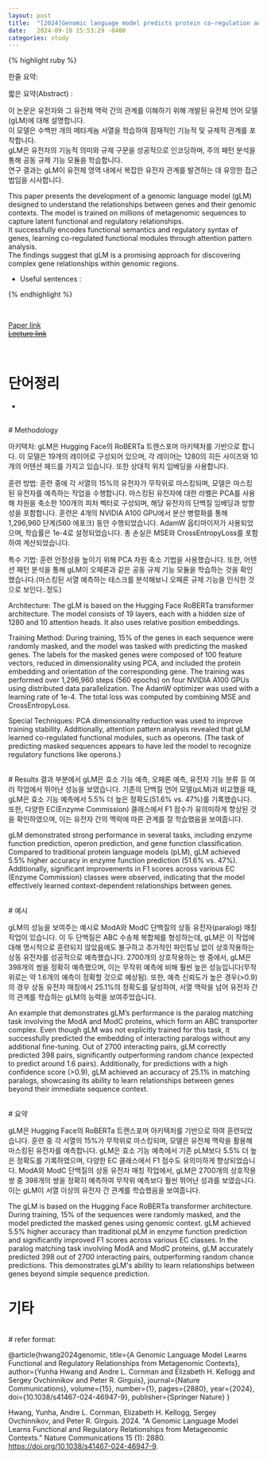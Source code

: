 ```yaml
---
layout: post
title:  "[2024]Genomic language model predicts protein co-regulation and function"  
date:   2024-09-10 15:53:29 -0400
categories: study
---
```


{% highlight ruby %}


한줄 요약: 

짧은 요약(Abstract) :    


이 논문은 유전자와 그 유전체 맥락 간의 관계를 이해하기 위해 개발된 유전체 언어 모델(gLM)에 대해 설명합니다.  
이 모델은 수백만 개의 메타게놈 서열을 학습하여 잠재적인 기능적 및 규제적 관계를 포착합니다.  
gLM은 유전자의 기능적 의미와 규제 구문을 성공적으로 인코딩하며, 주의 패턴 분석을 통해 공동 규제 기능 모듈을 학습합니다.  
연구 결과는 gLM이 유전체 영역 내에서 복잡한 유전자 관계를 발견하는 데 유망한 접근법임을 시사합니다.  



This paper presents the development of a genomic language model (gLM) designed to understand the relationships between genes and their genomic contexts.
The model is trained on millions of metagenomic sequences to capture latent functional and regulatory relationships.  
It successfully encodes functional semantics and regulatory syntax of genes, learning co-regulated functional modules through attention pattern analysis.   
The findings suggest that gLM is a promising approach for discovering complex gene relationships within genomic regions.  

* Useful sentences :  


{% endhighlight %}  

<br/>

[Paper link]()  
[~~Lecture link~~]()   

<br/>

# 단어정리  
*  
 
<br/>
# Methodology    


아키텍처: gLM은 Hugging Face의 RoBERTa 트랜스포머 아키텍처를 기반으로 합니다. 이 모델은 19개의 레이어로 구성되어 있으며, 각 레이어는 1280의 히든 사이즈와 10개의 어텐션 헤드를 가지고 있습니다. 또한 상대적 위치 임베딩을 사용합니다.  

훈련 방법: 훈련 중에 각 서열의 15%의 유전자가 무작위로 마스킹되며, 모델은 마스킹된 유전자를 예측하는 작업을 수행합니다. 마스킹된 유전자에 대한 라벨은 PCA를 사용해 차원을 축소한 100개의 피처 벡터로 구성되며, 해당 유전자의 단백질 임베딩과 방향성을 포함합니다. 훈련은 4개의 NVIDIA A100 GPU에서 분산 병렬화를 통해 1,296,960 단계(560 에포크) 동안 수행되었습니다. AdamW 옵티마이저가 사용되었으며, 학습률은 1e-4로 설정되었습니다. 총 손실은 MSE와 CrossEntropyLoss를 포함하여 계산되었습니다.    

특수 기법: 훈련 안정성을 높이기 위해 PCA 차원 축소 기법을 사용했습니다. 또한, 어텐션 패턴 분석을 통해 gLM이 오페론과 같은 공동 규제 기능 모듈을 학습하는 것을 확인했습니다.(마스킹된 서열 예측하는 테스크를 분석해보니 오페론 규제 기능을 인식한 것으로 보인다..정도)    



Architecture: The gLM is based on the Hugging Face RoBERTa transformer architecture. The model consists of 19 layers, each with a hidden size of 1280 and 10 attention heads. It also uses relative position embeddings.  

Training Method: During training, 15% of the genes in each sequence were randomly masked, and the model was tasked with predicting the masked genes. The labels for the masked genes were composed of 100 feature vectors, reduced in dimensionality using PCA, and included the protein embedding and orientation of the corresponding gene. The training was performed over 1,296,960 steps (560 epochs) on four NVIDIA A100 GPUs using distributed data parallelization. The AdamW optimizer was used with a learning rate of 1e-4. The total loss was computed by combining MSE and CrossEntropyLoss.  

Special Techniques: PCA dimensionality reduction was used to improve training stability. Additionally, attention pattern analysis revealed that gLM learned co-regulated functional modules, such as operons. (The task of predicting masked sequences appears to have led the model to recognize regulatory functions like operons.)  


<br/>
# Results  
결과 부분에서 gLM은 효소 기능 예측, 오페론 예측, 유전자 기능 분류 등 여러 작업에서 뛰어난 성능을 보였습니다. 기존의 단백질 언어 모델(pLM)과 비교했을 때, gLM은 효소 기능 예측에서 5.5% 더 높은 정확도(51.6% vs. 47%)를 기록했습니다. 또한, 다양한 EC(Enzyme Commission) 클래스에서 F1 점수가 유의미하게 향상된 것을 확인하였으며, 이는 유전자 간의 맥락에 따른 관계를 잘 학습했음을 보여줍니다. 


gLM demonstrated strong performance in several tasks, including enzyme function prediction, operon prediction, and gene function classification. Compared to traditional protein language models (pLM), gLM achieved 5.5% higher accuracy in enzyme function prediction (51.6% vs. 47%). Additionally, significant improvements in F1 scores across various EC (Enzyme Commission) classes were observed, indicating that the model effectively learned context-dependent relationships between genes.  




<br/>
# 예시  

gLM의 성능을 보여주는 예시로 ModA와 ModC 단백질의 상동 유전자(paralog) 매칭 작업이 있습니다. 이 두 단백질은 ABC 수송체 복합체를 형성하는데, gLM은 이 작업에 대해 명시적으로 훈련되지 않았음에도 불구하고 추가적인 파인튜닝 없이 상호작용하는 상동 유전자를 성공적으로 예측했습니다. 2700개의 상호작용하는 쌍 중에서, gLM은 398개의 쌍을 정확히 예측했으며, 이는 무작위 예측에 비해 훨씬 높은 성능입니다(무작위로는 약 1.6개의 예측이 정확할 것으로 예상됨). 또한, 예측 신뢰도가 높은 경우(>0.9)의 경우 상동 유전자 매칭에서 25.1%의 정확도를 달성하여, 서열 맥락을 넘어 유전자 간의 관계를 학습하는 gLM의 능력을 보여주었습니다.   



An example that demonstrates gLM’s performance is the paralog matching task involving the ModA and ModC proteins, which form an ABC transporter complex. Even though gLM was not explicitly trained for this task, it successfully predicted the embedding of interacting paralogs without any additional fine-tuning. Out of 2700 interacting pairs, gLM correctly predicted 398 pairs, significantly outperforming random chance (expected to predict around 1.6 pairs). Additionally, for predictions with a high confidence score (>0.9), gLM achieved an accuracy of 25.1% in matching paralogs, showcasing its ability to learn relationships between genes beyond their immediate sequence context​.  



<br/>  
# 요약 

gLM은 Hugging Face의 RoBERTa 트랜스포머 아키텍처를 기반으로 하여 훈련되었습니다. 훈련 중 각 서열의 15%가 무작위로 마스킹되며, 모델은 유전체 맥락을 활용해 마스킹된 유전자를 예측합니다. gLM은 효소 기능 예측에서 기존 pLM보다 5.5% 더 높은 정확도를 기록하였으며, 다양한 EC 클래스에서 F1 점수도 유의미하게 향상되었습니다. ModA와 ModC 단백질의 상동 유전자 매칭 작업에서, gLM은 2700개의 상호작용 쌍 중 398개의 쌍을 정확히 예측하여 무작위 예측보다 훨씬 뛰어난 성과를 보였습니다. 이는 gLM이 서열 이상의 유전자 간 관계를 학습했음을 보여줍니다.



The gLM is based on the Hugging Face RoBERTa transformer architecture. During training, 15% of the sequences were randomly masked, and the model predicted the masked genes using genomic context. gLM achieved 5.5% higher accuracy than traditional pLM in enzyme function prediction and significantly improved F1 scores across various EC classes. In the paralog matching task involving ModA and ModC proteins, gLM accurately predicted 398 out of 2700 interacting pairs, outperforming random chance predictions. This demonstrates gLM's ability to learn relationships between genes beyond simple sequence prediction.



# 기타  


<br/>
# refer format:     

@article{hwang2024genomic,
  title={A Genomic Language Model Learns Functional and Regulatory Relationships from Metagenomic Contexts},
  author={Yunha Hwang and Andre L. Cornman and Elizabeth H. Kellogg and Sergey Ovchinnikov and Peter R. Girguis},
  journal={Nature Communications},
  volume={15},
  number={1},
  pages={2880},
  year={2024},
  doi={10.1038/s41467-024-46947-9},
  publisher={Springer Nature}
}




Hwang, Yunha, Andre L. Cornman, Elizabeth H. Kellogg, Sergey Ovchinnikov, and Peter R. Girguis. 2024. "A Genomic Language Model Learns Functional and Regulatory Relationships from Metagenomic Contexts." Nature Communications 15 (1): 2880. https://doi.org/10.1038/s41467-024-46947-9.







